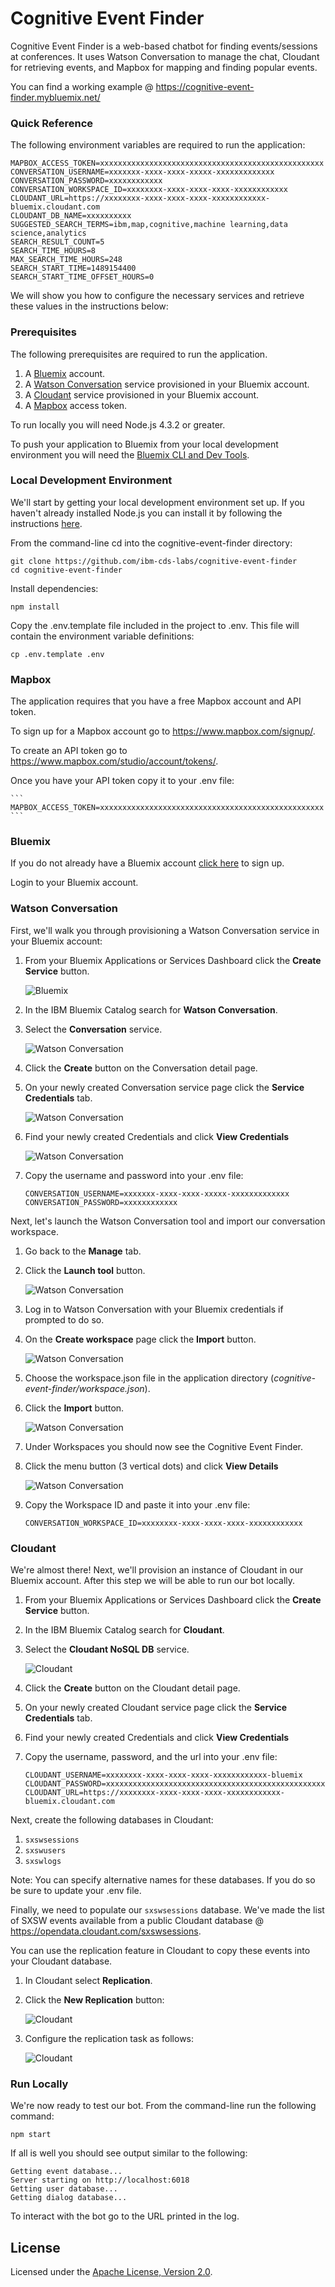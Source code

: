 # Cognitive Event Finder

Cognitive Event Finder is a web-based chatbot for finding events/sessions at conferences.
It uses Watson Conversation to manage the chat, Cloudant for retrieving events,
and Mapbox for mapping and finding popular events. 

You can find a working example @ https://cognitive-event-finder.mybluemix.net/

### Quick Reference

The following environment variables are required to run the application:

```
MAPBOX_ACCESS_TOKEN=xxxxxxxxxxxxxxxxxxxxxxxxxxxxxxxxxxxxxxxxxxxxxxxxxx
CONVERSATION_USERNAME=xxxxxxx-xxxx-xxxx-xxxxx-xxxxxxxxxxxxx
CONVERSATION_PASSWORD=xxxxxxxxxxxx
CONVERSATION_WORKSPACE_ID=xxxxxxxx-xxxx-xxxx-xxxx-xxxxxxxxxxxx
CLOUDANT_URL=https://xxxxxxxx-xxxx-xxxx-xxxx-xxxxxxxxxxxx-bluemix.cloudant.com
CLOUDANT_DB_NAME=xxxxxxxxxx
SUGGESTED_SEARCH_TERMS=ibm,map,cognitive,machine learning,data science,analytics
SEARCH_RESULT_COUNT=5
SEARCH_TIME_HOURS=8
MAX_SEARCH_TIME_HOURS=248
SEARCH_START_TIME=1489154400
SEARCH_START_TIME_OFFSET_HOURS=0
```

We will show you how to configure the necessary services and retrieve these values in the instructions below:

### Prerequisites

The following prerequisites are required to run the application.

1. A [Bluemix](https://www.ibm.com/cloud-computing/bluemix/) account.
2. A [Watson Conversation](https://www.ibm.com/watson/developercloud/conversation.html) service provisioned in your Bluemix account.
3. A [Cloudant](http://cloudant.com/) service provisioned in your Bluemix account.
4. A [Mapbox](https://www.mapbox.com/) access token.

To run locally you will need Node.js 4.3.2 or greater.

To push your application to Bluemix from your local development environment you will need the [Bluemix CLI and Dev Tools](https://console.ng.bluemix.net/docs/starters/install_cli.html).

### Local Development Environment

We'll start by getting your local development environment set up. If you haven't already installed Node.js
you can install it by following the instructions [here](https://nodejs.org/en/).

From the command-line cd into the cognitive-event-finder directory:

```
git clone https://github.com/ibm-cds-labs/cognitive-event-finder
cd cognitive-event-finder
```
 
Install dependencies:

```
npm install
```

Copy the .env.template file included in the project to .env. This file will contain the environment variable definitions:

```
cp .env.template .env
```

### Mapbox

The application requires that you have a free Mapbox account and API token.

To sign up for a Mapbox account go to https://www.mapbox.com/signup/.
 
To create an API token go to https://www.mapbox.com/studio/account/tokens/.

Once you have your API token copy it to your .env file:

    ```
    MAPBOX_ACCESS_TOKEN=xxxxxxxxxxxxxxxxxxxxxxxxxxxxxxxxxxxxxxxxxxxxxxxxxx
    ```

### Bluemix

If you do not already have a Bluemix account [click here](https://console.ng.bluemix.net/registration/) to sign up.

Login to your Bluemix account.

### Watson Conversation

First, we'll walk you through provisioning a Watson Conversation service in your Bluemix account:


1. From your Bluemix Applications or Services Dashboard click the **Create Service** button.

    ![Bluemix](screenshots/bluemix1.png?rev=3&raw=true)

2. In the IBM Bluemix Catalog search for **Watson Conversation**.
3. Select the **Conversation** service.

    ![Watson Conversation](screenshots/conversation1.png?rev=1&raw=true)
    
4. Click the **Create** button on the Conversation detail page.
5. On your newly created Conversation service page click the **Service Credentials** tab.

    ![Watson Conversation](screenshots/conversation2.png?rev=1&raw=true)

6. Find your newly created Credentials and click **View Credentials**

    ![Watson Conversation](screenshots/conversation3.png?rev=1&raw=true)

7. Copy the username and password into your .env file:

    ```
    CONVERSATION_USERNAME=xxxxxxx-xxxx-xxxx-xxxxx-xxxxxxxxxxxxx
    CONVERSATION_PASSWORD=xxxxxxxxxxxx
    ```

Next, let's launch the Watson Conversation tool and import our conversation workspace.

1. Go back to the **Manage** tab.
2. Click the **Launch tool** button.

    ![Watson Conversation](screenshots/conversation4.png?rev=1&raw=true)

3. Log in to Watson Conversation with your Bluemix credentials if prompted to do so.
4. On the **Create workspace** page click the **Import** button.

    ![Watson Conversation](screenshots/conversation5.png?rev=1&raw=true)
    
5. Choose the workspace.json file in the application directory (*cognitive-event-finder/workspace.json*).
6. Click the **Import** button.

    ![Watson Conversation](screenshots/conversation6.png?rev=1&raw=true)

7. Under Workspaces you should now see the Cognitive Event Finder.
8. Click the menu button (3 vertical dots) and click **View Details**

    ![Watson Conversation](screenshots/conversation7.png?rev=1&raw=true)
    
9. Copy the Workspace ID and paste it into your .env file:

    ```
    CONVERSATION_WORKSPACE_ID=xxxxxxxx-xxxx-xxxx-xxxx-xxxxxxxxxxxx
    ```

### Cloudant

We're almost there! Next, we'll provision an instance of Cloudant in our Bluemix account. After this step we will be able to run our bot locally.

1. From your Bluemix Applications or Services Dashboard click the **Create Service** button.
2. In the IBM Bluemix Catalog search for **Cloudant**.
3. Select the **Cloudant NoSQL DB** service.

    ![Cloudant](screenshots/cloudant1.png?rev=1&raw=true)

4. Click the **Create** button on the Cloudant detail page.
5. On your newly created Cloudant service page click the **Service Credentials** tab.
6. Find your newly created Credentials and click **View Credentials**
7. Copy the username, password, and the url into your .env file:

    ```
    CLOUDANT_USERNAME=xxxxxxxx-xxxx-xxxx-xxxx-xxxxxxxxxxxx-bluemix
    CLOUDANT_PASSWORD=xxxxxxxxxxxxxxxxxxxxxxxxxxxxxxxxxxxxxxxxxxxxxxxxxxxxxxxxxxxxxxxx
    CLOUDANT_URL=https://xxxxxxxx-xxxx-xxxx-xxxx-xxxxxxxxxxxx-bluemix.cloudant.com
    ```
Next, create the following databases in Cloudant:

1. `sxswsessions`
2. `sxswusers`
3. `sxswlogs`

Note: You can specify alternative names for these databases. If you do so be sure to update your .env file.
  
Finally, we need to populate our `sxswsessions` database. We've made the list of SXSW events available from a public Cloudant database @ https://opendata.cloudant.com/sxswsessions.

You can use the replication feature in Cloudant to copy these events into your Cloudant database.

1. In Cloudant select **Replication**.
2. Click the **New Replication** button:

    ![Cloudant](screenshots/cloudant2.png?rev=2&raw=true)

3. Configure the replication task as follows:

    ![Cloudant](screenshots/cloudant3.png?rev=1&raw=true)

### Run Locally

We're now ready to test our bot. From the command-line run the following command:

```
npm start
```

If all is well you should see output similar to the following:

```
Getting event database...
Server starting on http://localhost:6018
Getting user database...
Getting dialog database...
```

To interact with the bot go to the URL printed in the log.

## License

Licensed under the [Apache License, Version 2.0](LICENSE.txt).

